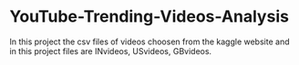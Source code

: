 # YouTube-Trending-Videos-Analysis
In this project the csv files of videos choosen from the kaggle website and in this project files are INvideos, USvideos, GBvideos.
